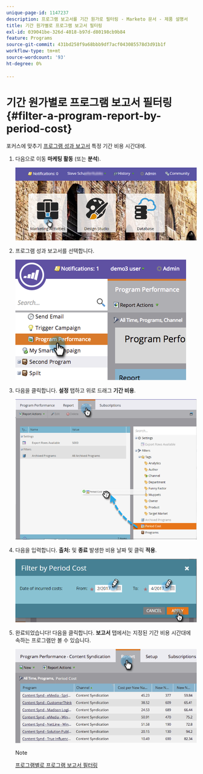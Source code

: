 ```yaml
---
unique-page-id: 1147237
description: 프로그램 보고서를 기간 원가로 필터링 - Marketo 문서 - 제품 설명서
title: 기간 원가별로 프로그램 보고서 필터링
exl-id: 039041be-326d-4018-b97d-d80198cb9b84
feature: Programs
source-git-commit: 431bd258f9a68bbb9df7acf043085578d3d91b1f
workflow-type: tm+mt
source-wordcount: '93'
ht-degree: 0%

---
```


# 기간 원가별로 프로그램 보고서 필터링 {#filter-a-program-report-by-period-cost}

포커스에 맞추기 [프로그램 성과 보고서](/help/marketo/product-docs/core-marketo-concepts/programs/program-performance-report/create-a-program-performance-report.md) 특정 기간 비용 시간대에.

1. 다음으로 이동 **마케팅 활동** (또는 **분석**).

   ![](assets/login-marketing-activities-1.png)

1. 프로그램 성과 보고서를 선택합니다.

   ![](assets/image2014-9-23-16-3a22-3a52.png)

1. 다음을 클릭합니다. **설정** 탭하고 위로 드래그 **기간 비용**.

   ![](assets/lm-86194-1.png)

1. 다음을 입력합니다. **출처:** 및 **종료** 발생한 비용 날짜 및 클릭 **적용**.

   ![](assets/lm-86194-2a-hands.png)

1. 완료되었습니다! 다음을 클릭합니다. **보고서** 탭에서는 지정된 기간 비용 시간대에 속하는 프로그램만 볼 수 있습니다.

   ![](assets/lm-86194-report-tab.png)

   >[!NOTE]
   >
   >[프로그램별로 프로그램 보고서 필터링](/help/marketo/product-docs/core-marketo-concepts/programs/program-performance-report/filter-a-program-report-by-program.md)
